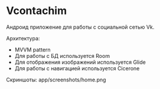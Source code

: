 # Vcontachim

Андроид приложение для работы с социальной сетью Vk.

Архитектура:
- MVVM pattern
- Для работы с БД используется Room
- Для отображения изображений используется Glide
- Для работы с навигацией используется Cicerone 

Скриншоты:
  app/screenshots/home.png
